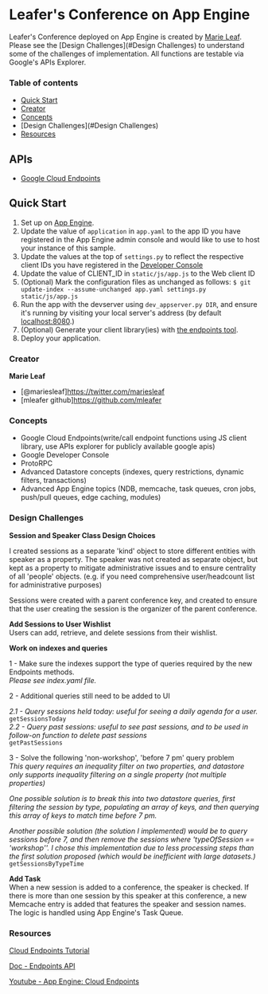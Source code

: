 # Leafer's Conference on App Engine

Leafer's Conference deployed on App Engine is created by [Marie Leaf](https://twitter.com/mariesleaf). Please see the [Design Challenges](#Design Challenges) to understand some of the challenges of implementation. All functions are testable via Google's APIs Explorer.


### Table of contents

* [Quick Start](#quick-start)
* [Creator](#creator)
* [Concepts](#concepts)
* [Design Challenges](#Design Challenges)
* [Resources](#Resources)


## APIs
- [Google Cloud Endpoints](https://developers.google.com/appengine/docs/python/endpoints/)

## Quick Start
1. Set up on [App Engine](https://developers.google.com/appengine).
2. Update the value of `application` in `app.yaml` to the app ID you
   have registered in the App Engine admin console and would like to use to host your instance of this sample.
3. Update the values at the top of `settings.py` to
   reflect the respective client IDs you have registered in the
   [Developer Console](https://console.developers.google.com/)
4. Update the value of CLIENT_ID in `static/js/app.js` to the Web client ID
5. (Optional) Mark the configuration files as unchanged as follows:
   `$ git update-index --assume-unchanged app.yaml settings.py static/js/app.js`
6. Run the app with the devserver using `dev_appserver.py DIR`, and ensure it's running by visiting your local server's address (by default [localhost:8080](https://localhost:8080/).)
7. (Optional) Generate your client library(ies) with [the endpoints tool](https://developers.google.com/appengine/docs/python/endpoints/endpoints_tool).
8. Deploy your application.


### Creator

**Marie Leaf**

* [@mariesleaf]<https://twitter.com/mariesleaf>
* [mleafer github]<https://github.com/mleafer>

### Concepts
* Google Cloud Endpoints(write/call endpoint functions using JS client library, use APIs explorer for publicly available google apis)
* Google Developer Console
* ProtoRPC
* Advanced Datastore concepts (indexes, query restrictions, dynamic filters, transactions)
* Advanced App Engine topics (NDB, memcache, task queues, cron jobs, push/pull queues, edge caching, modules)


### Design Challenges

__Session and Speaker Class Design Choices__

I created sessions as a separate 'kind' object to store different entities with speaker as a property. The speaker was not created as separate object, but kept as a property to mitigate administrative issues and to ensure centrality of all 'people' objects. (e.g. if you need comprehensive user/headcount list for administrative purposes)

Sessions were created with a parent conference key, and created to ensure that the user creating the session is the organizer of the parent conference. 

__Add Sessions to User Wishlist__  
Users can add, retrieve, and delete sessions from their wishlist.

__Work on indexes and queries__

1 - Make sure the indexes support the type of queries required by the new Endpoints methods.  
*Please see index.yaml file.*

2 - Additional queries still need to be added to UI

*2.1 - Query sessions held today: useful for seeing a daily agenda for a user.*  
`getSessionsToday`  
*2.2 - Query past sessions: useful to see past sessions, and to be used in follow-on function to delete past sessions*  
`getPastSessions`  

3 - Solve the following 'non-workshop', 'before 7 pm' query problem  
*This query requires an inequality filter on two properties, and datastore only supports inequality filtering on a single property (not multiple properties)*

*One possible solution is to break this into two datastore queries, first filtering the session by type, populating an array of keys, and then querying this array of keys to match time before 7 pm.*

*Another possible solution (the solution I implemented) would be to query sessions before 7, and then remove the sessions where 'typeOfSession == 'workshop''. I chose this implementation due to less processing steps than the first solution proposed (which would be inefficient with large datasets.)*  
`getSessionsByTypeTime`  

__Add Task__  
When a new session is added to a conference, the speaker is checked. If there is more than one session by this speaker at this conference, a new Memcache entry is added that features the speaker and session names. The logic is handled using App Engine's Task Queue.

### Resources

[Cloud Endpoints Tutorial](http://rominirani.com/2014/01/10/google-cloud-endpoints-tutorial-part-1/)

[Doc - Endpoints API](https://cloud.google.com/appengine/docs/python/endpoints/create_api)

[Youtube - App Engine: Cloud Endpoints](https://www.youtube.com/watch?v=uy0tP6_kWJ4)
